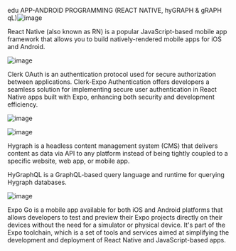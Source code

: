 edu APP-ANDROID PROGRAMMING (REACT NATIVE, hyGRAPH & gRAPH qL)![image](https://github.com/tanmayyjais/codeLearn/assets/120260825/8a7b8c29-a241-4474-ad7a-20e4a27619f1)


React Native (also known as RN) is a popular JavaScript-based mobile app framework that allows you to build natively-rendered mobile apps for iOS and Android.


![image](https://github.com/tanmayyjais/codeLearn/assets/120260825/a1fb8315-a7a0-4aab-a2ab-9111a7d6a1b1)


Clerk OAuth is an authentication protocol used for secure authorization between applications. Clerk-Expo Authentication offers developers a seamless solution for implementing secure user authentication in React Native apps built with Expo, enhancing both security and development efficiency.

![image](https://github.com/tanmayyjais/codeLearn/assets/120260825/f4dfe8df-1a32-4871-965f-3ffa9e0cb63f)

![image](https://github.com/tanmayyjais/codeLearn/assets/120260825/00de7ef7-0f52-4115-879c-11062285b3fc)

Hygraph is a headless content management system (CMS) that delivers content as data via API to any platform instead of being tightly coupled to a specific website, web app, or mobile app.

HyGraphQL is a GraphQL-based query language and runtime for querying Hygraph databases.

![image](https://github.com/tanmayyjais/codeLearn/assets/120260825/798dea79-0455-4a16-bd31-6bcf5d5d0892)

Expo Go is a mobile app available for both iOS and Android platforms that allows developers to test and preview their Expo projects directly on their devices without the need for a simulator or physical device. It's part of the Expo toolchain, which is a set of tools and services aimed at simplifying the development and deployment of React Native and JavaScript-based apps.


